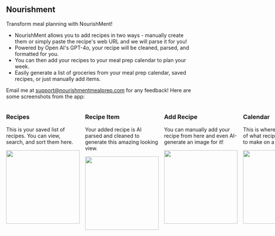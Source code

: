 ## Nourishment
Transform meal planning with NourishMent!
- NourishMent allows you to add recipes in two ways - manually create them or simply paste the recipe's web URL and we will parse it for you!
- Powered by Open AI's GPT-4o, your recipe will be cleaned, parsed, and formatted for you.
- You can then add your recipes to your meal prep calendar to plan your week.
- Easily generate a list of groceries from your meal prep calendar, saved recipes, or just manually add items.

Email me at [support@nourishmentmealprep.com](mailto:support@nourishmentmealprep.com) for any feedback!
Here are some screenshots from the app:

<div style="display: flex; column-gap: 15px;">
  <div>
    <h3>Recipes</h3>
    <p>This is your saved list of recipes. You can view, search, and sort them here.</p>
    <img src="https://github.com/rgoyal17/nourishment-react-app/assets/55811460/77ee9089-ac4d-42b7-99aa-c3773cf5c517" width="200"/>
  </div>

  <div>
    <h3>Recipe Item</h3>
    <p>Your added recipe is AI parsed and cleaned to generate this amazing looking view.</p>
    <img src="https://github.com/rgoyal17/nourishment-react-app/assets/55811460/dbfbb639-ea49-4516-9451-d49335434b2f" width="200"/>
  </div>

  <div>
    <h3>Add Recipe</h3>
    <p>You can manually add your recipe from here and even AI-generate an image for it!</p>
    <img src="https://github.com/rgoyal17/nourishment-react-app/assets/55811460/da447017-5ad1-4ff4-9e70-49964e98662d" width="200"/>
  </div>
  
  <div>
    <h3>Calendar</h3>
    <p>This is where you keep track of what recipes you are going to make on a particular day.</p>
    <img src="https://github.com/rgoyal17/nourishment-react-app/assets/55811460/cca6dda6-edef-430f-b157-568f1c69cd9d" width="200"/>
  </div>

  <div>
    <h3>Groceries</h3>
    <p>Here you can curate a list of groceries from your existing recipes, meal prep calendar, or add them manually.</p>
    <img src="https://github.com/rgoyal17/nourishment-react-app/assets/55811460/b8e35ad3-c33a-4b1f-bdca-3c62268d5775" width="200"/>
  </div>
</div>
